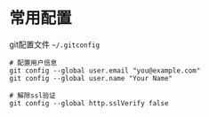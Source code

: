 # 常用配置

git配置文件 `~/.gitconfig`
```shell
# 配置用户信息
git config --global user.email "you@example.com"
git config --global user.name "Your Name"

# 解除ssl验证
git config --global http.sslVerify false
```
